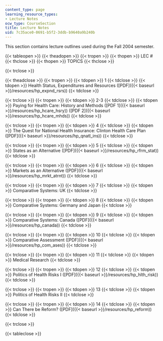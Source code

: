```yaml
---
content_type: page
learning_resource_types:
- Lecture Notes
ocw_type: CourseSection
title: Lecture Notes
uid: 7c35ace0-0691-b5f2-3ddb-b9640a9b240b
---
```


This section contains lecture outlines used during the Fall 2004 semester.

{{< tableopen >}}
{{< theadopen >}}
{{< tropen >}}
{{< thopen >}}
LEC #
{{< thclose >}}
{{< thopen >}}
TOPICS
{{< thclose >}}

{{< trclose >}}

{{< theadclose >}}
{{< tropen >}}
{{< tdopen >}}
1
{{< tdclose >}}
{{< tdopen >}}
Health Status, Expenditures and Resources ([PDF]({{< baseurl >}}/resources/hp_expnd_rsrs))
{{< tdclose >}}

{{< trclose >}}
{{< tropen >}}
{{< tdopen >}}
2-3
{{< tdclose >}}
{{< tdopen >}}
Paying for Health Care: History and Methods ([PDF 1]({{< baseurl >}}/resources/hp_hcare_hsry)) ([PDF 2]({{< baseurl >}}/resources/hp_hcare_mhds))
{{< tdclose >}}

{{< trclose >}}
{{< tropen >}}
{{< tdopen >}}
4
{{< tdclose >}}
{{< tdopen >}}
The Quest for National Health Insurance: Clinton Health Care Plan ([PDF]({{< baseurl >}}/resources/hp_qnatl_ins))
{{< tdclose >}}

{{< trclose >}}
{{< tropen >}}
{{< tdopen >}}
5
{{< tdclose >}}
{{< tdopen >}}
States as an Alternative ([PDF]({{< baseurl >}}/resources/hp_rfrm_stat))
{{< tdclose >}}

{{< trclose >}}
{{< tropen >}}
{{< tdopen >}}
6
{{< tdclose >}}
{{< tdopen >}}
Markets as an Alternative ([PDF]({{< baseurl >}}/resources/hp_mrkt_atrnt))
{{< tdclose >}}

{{< trclose >}}
{{< tropen >}}
{{< tdopen >}}
7
{{< tdclose >}}
{{< tdopen >}}
Comparative Systems: UK
{{< tdclose >}}

{{< trclose >}}
{{< tropen >}}
{{< tdopen >}}
8
{{< tdclose >}}
{{< tdopen >}}
Comparative Systems: Germany and Japan
{{< tdclose >}}

{{< trclose >}}
{{< tropen >}}
{{< tdopen >}}
9
{{< tdclose >}}
{{< tdopen >}}
Comparative Systems: Canada ([PDF]({{< baseurl >}}/resources/hp_canada))
{{< tdclose >}}

{{< trclose >}}
{{< tropen >}}
{{< tdopen >}}
10
{{< tdclose >}}
{{< tdopen >}}
Comparative Assessment ([PDF]({{< baseurl >}}/resources/hp_com_ases))
{{< tdclose >}}

{{< trclose >}}
{{< tropen >}}
{{< tdopen >}}
11
{{< tdclose >}}
{{< tdopen >}}
Medical Research
{{< tdclose >}}

{{< trclose >}}
{{< tropen >}}
{{< tdopen >}}
12
{{< tdclose >}}
{{< tdopen >}}
Politics of Health Risks I ([PDF]({{< baseurl >}}/resources/hp_hlth_risk))
{{< tdclose >}}

{{< trclose >}}
{{< tropen >}}
{{< tdopen >}}
13
{{< tdclose >}}
{{< tdopen >}}
Politics of Health Risks II
{{< tdclose >}}

{{< trclose >}}
{{< tropen >}}
{{< tdopen >}}
14
{{< tdclose >}}
{{< tdopen >}}
Can There be Reform? ([PDF]({{< baseurl >}}/resources/hp_reform))
{{< tdclose >}}

{{< trclose >}}

{{< tableclose >}}
